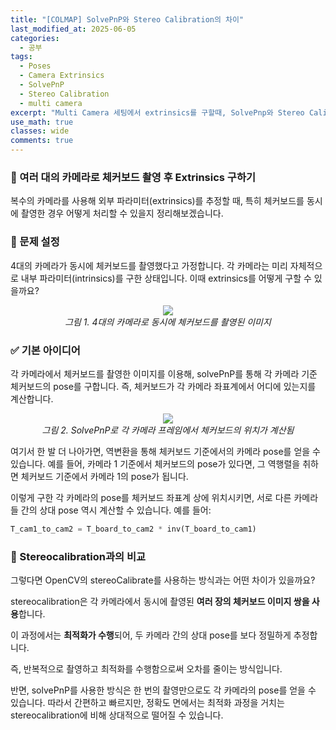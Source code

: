 ```yaml
---
title: "[COLMAP] SolvePnP와 Stereo Calibration의 차이"
last_modified_at: 2025-06-05
categories:
  - 공부
tags:
  - Poses
  - Camera Extrinsics
  - SolvePnP
  - Stereo Calibration
  - multi camera
excerpt: "Multi Camera 세팅에서 extrinsics를 구할때, SolvePnp와 Stereo Calibration으로 풀 때 차이를 알아봅시다."
use_math: true
classes: wide
comments: true
---
```


### 📸 여러 대의 카메라로 체커보드 촬영 후 Extrinsics 구하기
복수의 카메라를 사용해 외부 파라미터(extrinsics)를 추정할 때, 특히 체커보드를 동시에 촬영한 경우 어떻게 처리할 수 있을지 정리해보겠습니다.

### 🧩 문제 설정
4대의 카메라가 동시에 체커보드를 촬영했다고 가정합니다. 각 카메라는 미리 자체적으로 내부 파라미터(intrinsics)를 구한 상태입니다. 이때 extrinsics를 어떻게 구할 수 있을까요?

<p align="center">
  <img src="https://github.com/user-attachments/assets/f85ba118-8911-437d-a0c7-7d213b0c3019" />
  <br/>
  <em>그림 1. 4대의 카메라로 동시에 체커보드를 촬영된 이미지</em>
</p>

### ✅ 기본 아이디어
각 카메라에서 체커보드를 촬영한 이미지를 이용해, solvePnP를 통해 각 카메라 기준 체커보드의 pose를 구합니다. 즉, 체커보드가 각 카메라 좌표계에서 어디에 있는지를 계산합니다.

<p align="center">
  <img src="https://github.com/user-attachments/assets/78d515fc-4b5a-40ac-ae74-122814a4c9ea" />
  <br/>
  <em>그림 2. SolvePnP로 각 카메라 프레임에서 체커보드의 위치가 계산됨</em>
</p>

여기서 한 발 더 나아가면, 역변환을 통해 체커보드 기준에서의 카메라 pose를 얻을 수 있습니다. 예를 들어, 카메라 1 기준에서 체커보드의 pose가 있다면, 그 역행렬을 취하면 체커보드 기준에서 카메라 1의 pose가 됩니다.

이렇게 구한 각 카메라의 pose를 체커보드 좌표계 상에 위치시키면, 서로 다른 카메라들 간의 상대 pose 역시 계산할 수 있습니다. 예를 들어:

```python
T_cam1_to_cam2 = T_board_to_cam2 * inv(T_board_to_cam1)
```

### 🔄 Stereocalibration과의 비교
그렇다면 OpenCV의 stereoCalibrate를 사용하는 방식과는 어떤 차이가 있을까요?

stereocalibration은 각 카메라에서 동시에 촬영된 **여러 장의 체커보드 이미지 쌍을 사용**합니다.

이 과정에서는 **최적화가 수행**되어, 두 카메라 간의 상대 pose를 보다 정밀하게 추정합니다.

즉, 반복적으로 촬영하고 최적화를 수행함으로써 오차를 줄이는 방식입니다.

반면, solvePnP를 사용한 방식은 한 번의 촬영만으로도 각 카메라의 pose를 얻을 수 있습니다. 따라서 간편하고 빠르지만, 정확도 면에서는 최적화 과정을 거치는 stereocalibration에 비해 상대적으로 떨어질 수 있습니다.

